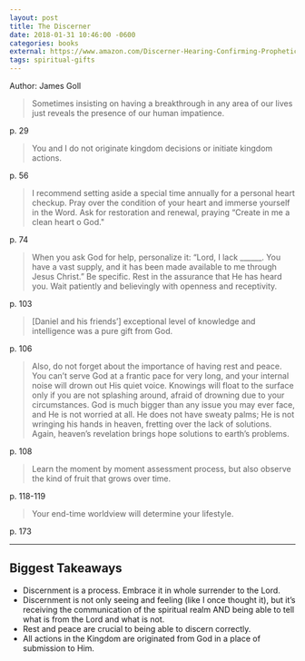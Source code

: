 ```yaml
---
layout: post
title: The Discerner
date: 2018-01-31 10:46:00 -0600
categories: books
external: https://www.amazon.com/Discerner-Hearing-Confirming-Prophetic-Revelation-ebook/dp/B071DQKH67/ref=tmm_kin_swatch_0?_encoding=UTF8&qid=&sr=
tags: spiritual-gifts
---
```

Author: James Goll

> Sometimes insisting on having a breakthrough in any area of our lives just reveals the presence of our human impatience.

p. 29

> You and I do not originate kingdom decisions or initiate kingdom actions.

p. 56

> I recommend setting aside a special time annually for a personal heart checkup. Pray over the condition of your heart and immerse yourself in the Word. Ask for restoration and renewal, praying “Create in me a clean heart o God."

p. 74

> When you ask God for help, personalize it: “Lord, I lack ______. You have a vast supply, and it has been made available to me through Jesus Christ.” Be specific. Rest in the assurance that He has heard you. Wait patiently and believingly with openness and receptivity.

p. 103

> [Daniel and his friends’] exceptional level of knowledge and intelligence was a pure gift from God.

p. 106

> Also, do not forget about the importance of having rest and peace. You can’t serve God at a frantic pace for very long, and your internal noise will drown out His quiet voice. Knowings will float to the surface only if you are not splashing around, afraid of drowning due to your circumstances. God is much bigger than any issue you may ever face, and He is not worried at all. He does not have sweaty palms; He is not wringing his hands in heaven, fretting over the lack of solutions. Again, heaven’s revelation brings hope solutions to earth’s problems.

p. 108

> Learn the moment by moment assessment process, but also observe the kind of fruit that grows over time.

p. 118-119

> Your end-time worldview will determine your lifestyle.

p. 173

---
## Biggest Takeaways

* Discernment is a process. Embrace it in whole surrender to the Lord.
* Discernment is not only seeing and feeling (like I once thought it), but it’s receiving the communication of the spiritual realm AND being able to tell what is from the Lord and what is not.
* Rest and peace are crucial to being able to discern correctly.
* All actions in the Kingdom are originated from God in a place of submission to Him.
